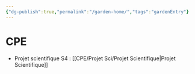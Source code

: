 ```yaml
---
{"dg-publish":true,"permalink":"/garden-home/","tags":"gardenEntry"}
---
```



# CPE
- Projet scientifique S4 : [[CPE/Projet Sci/Projet Scientifique\|Projet Scientifique]]
